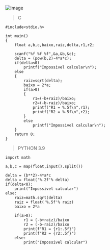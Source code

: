 ![image](https://github.com/lufffe/Beecrowd/assets/90646635/45745c0f-42b0-48c9-8eba-99c777c78a22)

>C

	#include<stdio.h>

	int main()
	{
		float a,b,c,baixo,raiz,delta,r1,r2;

		scanf("%f %f %f",&a,&b,&c);
		delta = (pow(b,2)-4*a*c);
		if(delta<0)
			printf("Impossivel calcular\n");
		else
		{
			raiz=sqrt(delta);
			baixo = 2*a;
			if(a>0)
			{
				r1=(-b+raiz)/baixo;
				r2=(-b-raiz)/baixo;
				printf("R1 = %.5f\n",r1);
				printf("R2 = %.5f\n",r2);
			}
			else
				printf("Impossivel calcular\n");
		}
	    return 0;
	}

>PYTHON 3.9

	import math

	a,b,c = map(float,input().split())

	delta = (b**2)-4*a*c
	delta = float('%.2f'% delta)
	if(delta<0):
	    print("Impossivel calcular")
	else:
	    raiz=math.sqrt(delta)
	    raiz = float('%.5f'% raiz)
	    baixo = 2*a

	    if(a>0):
			r1 = (-b+raiz)/baixo
			r2 = (-b-raiz)/baixo
			print(f"R1 = {r1:.5f}")
			print(f"R2 = {r2:.5f}")
	    else:
			print("Impossivel calcular")
